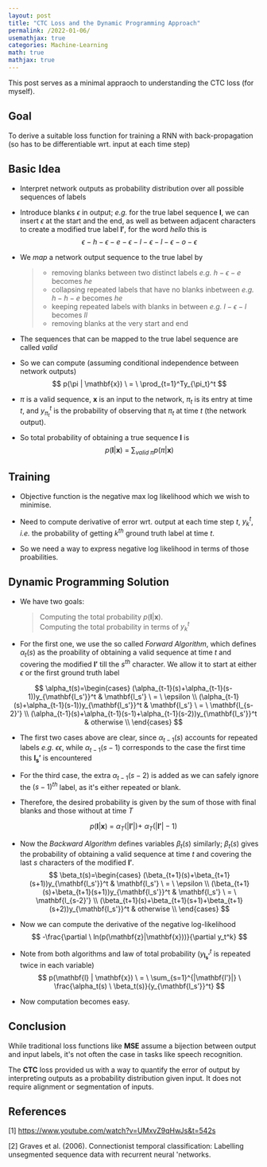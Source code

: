 ```yaml
---
layout: post
title: "CTC Loss and the Dynamic Programming Approach"
permalink: /2022-01-06/
usemathjax: true
categories: Machine-Learning
math: true
mathjax: true
---
```

This post serves as a minimal appraoch to understanding the CTC loss (for myself).  

## Goal  

To derive a suitable loss function for training a RNN with back-propagation (so has to be differentiable wrt. input at each time step)

## Basic Idea  

- Interpret network outputs as probability distribution over all possible sequences of labels  

- Introduce blanks $\epsilon$ in output; *e.g.* for the true label sequence $\mathbf{l}$, we can insert $\epsilon$ at the start and the end, as well as between adjacent characters to create a modified true label $\mathbf{l'}$, for the word $hello$ this is
$$
\epsilon-h-\epsilon-e-\epsilon-l-\epsilon-l-\epsilon-o-\epsilon
$$  

- We *map* a network output sequence to the true label by  
  
  >- removing blanks between two distinct labels *e.g.* $h-\epsilon-e$  becomes $he$
  >- collapsing repeated labels that have no blanks inbetween *e.g.* $h-h-e$  becomes $he$
  >- keeping repeated labels with blanks in between *e.g.* $l-\epsilon-l$  becomes $ll$ 
  >- removing blanks at the very start and end  
- The sequences that can be mapped to the true label sequence are called *valid*  

- So we can compute (assuming conditional independence between network outputs)  
  $$
  p(\pi | \mathbf{x}) \  = \ \prod_{t=1}^Ty_{\pi_t}^t  $$
- $\pi$ is a valid sequence, $\mathbf{x}$ is an input to the network, $\pi_t$ is its entry at time $t$, and $y_{\pi_t}^t$  is the probability of observing that $\pi_t$ at time $t$ (the network output).  
- So total probability of obtaining a true sequence $\mathbf{l}$ is 
 $$
p(\mathbf{l} | \mathbf{x}) \  = \ \sum_{valid \ \pi} p(\pi | \mathbf{x}) 
 $$

## Training  

- Objective function is the negative max log likelihood which we wish to minimise.  
  
- Need to compute derivative of error wrt. output at each time step $t$, $y_k^t$, *i.e.* the probability of getting $k^{th}$ ground truth  label at time $t$.  
  
- So we need a way to express negative log likelihood in terms of those proabilities.  

## Dynamic Programming Solution  

- We have two goals: 
  > Computing the total probability $p(\mathbf{l} | \mathbf{x})$.  
  > Computing the total probability in terms of $y_k^t$  
- For the first one, we use the so called *Forward Algorithm*, which defines $\alpha_t(s)$ as the proability of obtaining a valid sequence at time $t$ and covering the modified $\mathbf{l'}$ till the $s^{th}$ character.  We allow it to start at either $\epsilon$ or the first ground truth label  
  
$$
\alpha_t(s)=\begin{cases}
  (\alpha_{t-1}(s)+\alpha_{t-1}(s-1))y_{\mathbf{l_s'}}^t & \mathbf{l_s'} \ = \ \epsilon \\
  (\alpha_{t-1}(s)+\alpha_{t-1}(s-1))y_{\mathbf{l_s'}}^t & \mathbf{l_s'} \ = \ \mathbf{l_{s-2}'} \\
  (\alpha_{t-1}(s)+\alpha_{t-1}(s-1)+\alpha_{t-1}(s-2))y_{\mathbf{l_s'}}^t & otherwise \\
\end{cases}
$$
- The first two cases above are clear, since $\alpha_{t-1}(s)$ accounts for repeated labels *e.g.* $\epsilon \epsilon$, while $\alpha_{t-1}(s-1)$ corresponds to the case the first time this $\mathbf{l_s'}$ is encountered   
  
- For the third case, the extra $\alpha_{t-1}(s-2)$ is added as we can safely ignore the $(s-1)^{th}$ label, as it's either repeated or blank.  
  
- Therefore, the desired probability is given by the sum of those with final blanks and those without at time $T$  
  
$$
p(\mathbf{l} | \mathbf{x}) \ = \ \alpha_{T}(|\mathbf{l'}|) + \ \alpha_{T}(|\mathbf{l'}|-1)
$$  

- Now the *Backward Algorithm* defines variables $\beta_t(s)$ similarly; $\beta_t(s)$ gives the probability of obtaining a valid sequence at time $t$ and covering the last $s$ characters of the modified $\mathbf{l'}$.  
$$
\beta_t(s)=\begin{cases}
  (\beta_{t+1}(s)+\beta_{t+1}(s+1))y_{\mathbf{l_s'}}^t & \mathbf{l_s'} \ = \ \epsilon \\
  (\beta_{t+1}(s)+\beta_{t+1}(s+1))y_{\mathbf{l_s'}}^t & \mathbf{l_s'} \ = \ \mathbf{l_{s-2}'} \\
  (\beta_{t+1}(s)+\beta_{t+1}(s+1)+\beta_{t+1}(s+2))y_{\mathbf{l_s'}}^t & otherwise \\
\end{cases} 
$$  

- Now we can compute the derivative of the negative log-likelihood  
$$
-\frac{\partial \ ln(p(\mathbf{z}|\mathbf{x}))}{\partial y_t^k}
$$  

- Note from both algorithms and law of total probability  ($y_{\mathbf{l_s'}}^t$ is repeated twice in each variable)
$$
p(\mathbf{l} | \mathbf{x}) \  = \ \sum_{s=1}^{|\mathbf{l'}|} \ \frac{\alpha_t(s) \ \beta_t(s)}{y_{\mathbf{l_s'}}^t}
$$  
- Now computation becomes easy.  


## Conclusion  

While traditional loss functions like **MSE** assume a bijection between output and input labels, it's not often the case in tasks like speech recognition. 

The **CTC** loss provided us with a way to quantify the error of output by interpreting outputs as a probability distribution given input.  It does not require alignment or segmentation of inputs.  

## References  

[1] https://www.youtube.com/watch?v=UMxvZ9qHwJs&t=542s 

[2] Graves et al. (2006). Connectionist temporal classification: Labelling unsegmented sequence data with recurrent neural 'networks.




